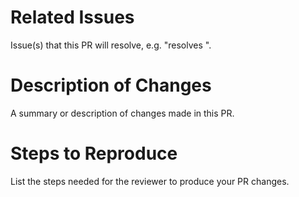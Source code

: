 # Related Issues
Issue(s) that this PR will resolve, e.g. "resolves <issue link here>".

# Description of Changes 
A summary or description of changes made in this PR.

# Steps to Reproduce
List the steps needed for the reviewer to produce your PR changes.
